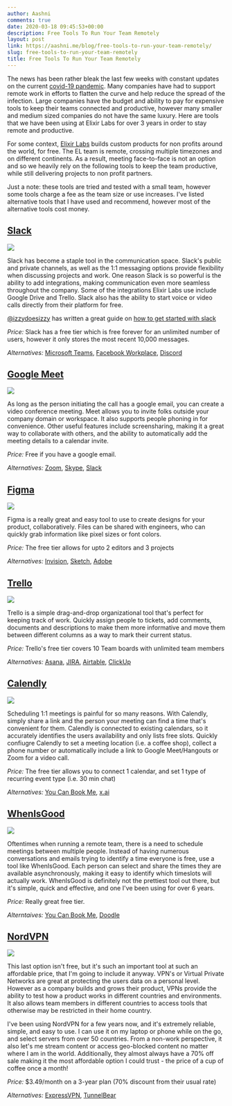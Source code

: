 ```yaml
---
author: Aashni
comments: true
date: 2020-03-18 09:45:53+00:00
description: Free Tools To Run Your Team Remotely
layout: post
link: https://aashni.me/blog/free-tools-to-run-your-team-remotely/
slug: free-tools-to-run-your-team-remotely
title: Free Tools To Run Your Team Remotely
---
```


The news has been rather bleak the last few weeks with constant updates on the current [covid-19 pandemic](https://www.who.int/emergencies/diseases/novel-coronavirus-2019). Many companies have had to support remote work in efforts to flatten the curve and help reduce the spread of the infection. Large companies have the budget and ability to pay for expensive tools to keep their teams connected and productive, however many smaller and medium sized companies do not have the same luxury. Here are tools that we have been using at Elixir Labs for over 3 years in order to stay remote and productive.

For some context, [Elixir Labs](https://elixirlabs.org) builds custom products for non profits around the world, for free. The EL team is remote, crossing multiple timezones and on different continents. As a result, meeting face-to-face is not an option and so we heavily rely on the following tools to keep the team productive, while still delivering projects to non profit partners.

Just a note: these tools are tried and tested with a small team, however some tools charge a fee as the team size or use increases. I've listed alternative tools that I have used and recommend, however most of the alternative tools cost money.

[Slack](https://slack.com)
-----
[![](./remote_tools_01_slack.png)](./remote_tools_01_slack.png)

Slack has become a staple tool in the communication space. Slack's public and private channels, as well as the 1:1 messaging options provide flexibility when discussing projects and work. One reason Slack is so powerful is the ability to add integrations, making communication even more seamless throughout the company. Some of the integrations Elixir Labs use include Google Drive and Trello. Slack also has the ability to start voice or video calls directly from their platform for free.

[@izzydoesizzy](https://twitter.com/izzydoesizzy) has written a great guide on [how to get started with slack](https://medium.com/@izzydoesizzy/how-to-set-up-remote-communication-with-slack-during-covid-19-945ce412ac81)

*Price:* Slack has a free tier which is free forever for an unlimited number of users, however it only stores the most recent 10,000 messages.

*Alternatives:* [Microsoft Teams](https://teams.microsoft.com/start), [Facebook Workplace](https://www.facebook.com/workplace), [Discord](https://discordapp.com/)

[Google Meet](https://meet.google.com)
-----------
[![](./remote_tools_02_google_meet.png)](./remote_tools_02_google_meet.png)

As long as the person initiating the call has a google email, you can create a video conference meeting. Meet allows you to invite folks outside your company domain or workspace. It also supports people phoning in for convenience. Other useful features include screensharing, making it a great way to collaborate with others, and the ability to automatically add the meeting details to a calendar invite.

*Price:* Free if you have a google email. 

*Alternatives:* [Zoom](https://zoom.us/), [Skype](https://www.skype.com/), [Slack](https://slack.com)

[Figma](https://www.figma.com/)
-----
[![](./remote_tools_03_figma.png)](./remote_tools_03_figma.png)

Figma is a really great and easy tool to use to create designs for your product, collaboratively. Files can be shared with engineers, who can quickly grab information like pixel sizes or font colors.

*Price:* The free tier allows for upto 2 editors and 3 projects

*Alternatives:* [Invision](https://www.invisionapp.com/), [Sketch](https://www.sketch.com/), [Adobe](https://www.adobe.com/creativecloud.html)

[Trello](https://trello.com/aashnishah/recommend)
-----
[![](./remote_tools_04_trello.png)](./remote_tools_04_trello.png)

Trello is a simple drag-and-drop organizational tool that's perfect for keeping track of work. Quickly assign people to tickets, add comments, documents and descriptions to make them more informative and move them between different columns as a way to mark their current status.

*Price:* Trello's free tier covers 10 Team boards with unlimited team members

*Alternatives:* [Asana](https://asana.com/), [JIRA](https://www.atlassian.com/software/jira), [Airtable](https://airtable.com/), [ClickUp](https://clickup.com/?fp_ref=2lve1)

[Calendly](https://calendly.com)
-----
[![](./remote_tools_05_calendly.png)](./remote_tools_05_calendly.png)

Scheduling 1:1 meetings is painful for so many reasons. With Calendly, simply share a link and the person your meeting can find a time that's convenient for them. Calendly is connected to existing calendars, so it accurately identifies the users availability and only lists free slots. Quickly confiugre Calendly to set a meeting location (i.e. a coffee shop), collect a phone number or automatically include a link to Google Meet/Hangouts or Zoom for a video call.

*Price:* The free tier allows you to connect 1 calendar, and set 1 type of recurring event type (i.e. 30 min chat)

*Alternatives:* [You Can Book Me](https://youcanbook.me/), [x.ai](https://x.ai/) 

[WhenIsGood](https://calendly.com)
-----
[![](./remote_tools_06_whenisgood.png)](./remote_tools_06_whenisgood.png)

Oftentimes when running a remote team, there is a need to schedule meetings between multiple people. Instead of having numerous conversations and emails trying to identify a time everyone is free, use a tool like WhenIsGood. Each person can select and share the times they are available asynchronously, making it easy to identify which timeslots will actually work. WhenIsGood is definitely not the prettiest tool out there, but it's simple, quick and effective, and one I've been using for over 6 years. 

*Price:* Really great free tier.

*Alterntaives:* [You Can Book Me](https://youcanbook.me/), [Doodle](https://doodle.com)

[NordVPN](https://go.nordvpn.net/aff_c?offer_id=15&aff_id=38693&url_id=902)
-----
[![](./remote_tools_07_nordvpn.png)](./remote_tools_07_nordvpn.png)

This last option isn't free, but it's such an important tool at such an affordable price, that I'm going to include it anyway. VPN's or Virtual Private Networks are great at protecting the users data on a personal level. However as a company builds and grows their product, VPNs provide the ability to test how a product works in different countries and environments. It also allows team members in different countries to access tools that otherwise may be restricted in their home country.

I've been using NordVPN for a few years now, and it's extremely reliable, simple, and easy to use. I can use it on my laptop or phone while on the go, and select servers from over 50 countries. From a non-work perspective, it also let's me stream content or access geo-blocked content no matter where I am in the world. Additionally, they almost always have a 70% off sale making it the most affordable option I could trust - the price of a cup of coffee once a month!

*Price:* $3.49/month on a 3-year plan (70% discount from their usual rate)

*Alternatives:* [ExpressVPN](https://www.expressvpn.com/), [TunnelBear](https://www.tunnelbear.com/)

